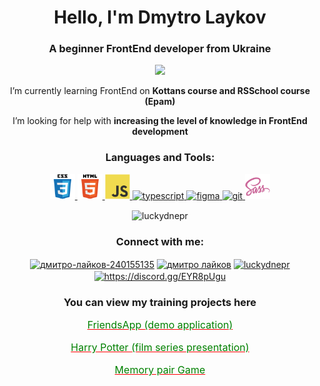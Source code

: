 <h1 align="center">Hello, I'm Dmytro Laykov</h1>
<h3 align="center">A beginner FrontEnd developer from Ukraine</h3>
<p align="center"><img src="https://upload.wikimedia.org/wikipedia/commons/thumb/4/49/Flag_of_Ukraine.svg/800px-Flag_of_Ukraine.svg.png?20100406171642" height="50px"></p>

<p align="center">
I’m currently learning FrontEnd on <strong>Kottans course and RSSchool course (Epam)</strong>
</p>
<p align="center">
I’m looking for help with <strong>increasing the level of knowledge in FrontEnd development</strong>
</p>

<h3 align="center">Languages and Tools:</h3>
<p align="center"> <a href="https://www.w3schools.com/css/" target="_blank" rel="noreferrer"> <img src="https://raw.githubusercontent.com/devicons/devicon/master/icons/css3/css3-original-wordmark.svg" alt="css3" width="40" height="40"/> </a> <a href="https://www.w3.org/html/" target="_blank" rel="noreferrer"> <img src="https://raw.githubusercontent.com/devicons/devicon/master/icons/html5/html5-original-wordmark.svg" alt="html5" width="40" height="40"/> </a> <a href="https://developer.mozilla.org/en-US/docs/Web/JavaScript" target="_blank" rel="noreferrer"> <img src="https://raw.githubusercontent.com/devicons/devicon/master/icons/javascript/javascript-original.svg" alt="javascript" width="40" height="40"/> </a> <a href="https://www.typescriptlang.org/" target="_blank" rel="noreferrer"> <img src="https://cdn.jsdelivr.net/gh/devicons/devicon/icons/typescript/typescript-original.svg" alt="typescript" width="40" height="40" /> </a> <a href="https://www.figma.com/" target="_blank" rel="noreferrer"> <img src="https://www.vectorlogo.zone/logos/figma/figma-icon.svg" alt="figma" width="40" height="40"/> </a> <a href="https://git-scm.com/" target="_blank" rel="noreferrer"> <img src="https://www.vectorlogo.zone/logos/git-scm/git-scm-icon.svg" alt="git" width="40" height="40"/> </a> <a href="https://sass-lang.com" target="_blank" rel="noreferrer"> <img src="https://raw.githubusercontent.com/devicons/devicon/master/icons/sass/sass-original.svg" alt="sass" width="40" height="40"/> </a> </p>

<p align="center"><img align="center" src="https://github-readme-stats.vercel.app/api/top-langs?username=luckydnepr&show_icons=true&locale=en&layout=compact" alt="luckydnepr" /></p>

<h3 align="center">Connect with me:</h3>
<p align="center">
<a href="https://linkedin.com/in/дмитро-лайков-240155135" target="blank"><img align="center" src="https://raw.githubusercontent.com/rahuldkjain/github-profile-readme-generator/master/src/images/icons/Social/linked-in-alt.svg" alt="дмитро-лайков-240155135" height="30" width="40" /></a>
<a href="https://fb.com/дмитро лайков" target="blank"><img align="center" src="https://raw.githubusercontent.com/rahuldkjain/github-profile-readme-generator/master/src/images/icons/Social/facebook.svg" alt="дмитро лайков" height="30" width="40" /></a>
<a href="https://instagram.com/luckydnepr" target="blank"><img align="center" src="https://raw.githubusercontent.com/rahuldkjain/github-profile-readme-generator/master/src/images/icons/Social/instagram.svg" alt="luckydnepr" height="30" width="40" /></a>
<a href="https://discord.gg/https://discord.gg/EYR8pUgu" target="blank"><img align="center" src="https://raw.githubusercontent.com/rahuldkjain/github-profile-readme-generator/master/src/images/icons/Social/discord.svg" alt="https://discord.gg/EYR8pUgu" height="30" width="40" /></a>
</p>

<h3 align="center">You can view my training projects here</h3>
<a href="https://luckydnepr-learningstage.github.io/Kottans-Friends-App/?shownPages=1&colorTheme=light" style="color: red"><p align="center" style="color: green; font-size: 16px">FriendsApp (demo application)</p></a>
<a href="https://luckydnepr-learningstage.github.io/Kottans-DOM/" style="color: red"><p align="center" style="color: green; font-size: 16px">Harry Potter (film series presentation)</p></a>
<a href="https://luckydnepr-learningstage.github.io/Memory-game/" style="color: red"><p align="center" style="color: green; font-size: 16px">Memory pair Game</p></a>
